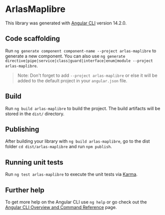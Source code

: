 # ArlasMaplibre

This library was generated with [Angular CLI](https://github.com/angular/angular-cli) version 14.2.0.

## Code scaffolding

Run `ng generate component component-name --project arlas-maplibre` to generate a new component. You can also use `ng generate directive|pipe|service|class|guard|interface|enum|module --project arlas-maplibre`.
> Note: Don't forget to add `--project arlas-maplibre` or else it will be added to the default project in your `angular.json` file. 

## Build

Run `ng build arlas-maplibre` to build the project. The build artifacts will be stored in the `dist/` directory.

## Publishing

After building your library with `ng build arlas-maplibre`, go to the dist folder `cd dist/arlas-maplibre` and run `npm publish`.

## Running unit tests

Run `ng test arlas-maplibre` to execute the unit tests via [Karma](https://karma-runner.github.io).

## Further help

To get more help on the Angular CLI use `ng help` or go check out the [Angular CLI Overview and Command Reference](https://angular.io/cli) page.
